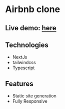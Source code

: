 # Airbnb clone

## Live demo: [here](https://airbnb-ncqj9yklk-mraps98.vercel.app/)

## Technologies

-   NextJs
-   tailwindcss
-   Typescript

## Features

-   Static site generation
-   Fully Responsive

